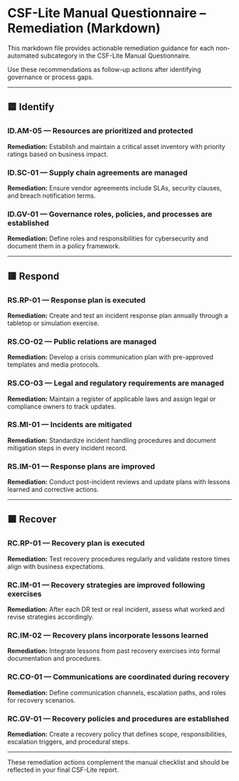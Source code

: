 # CSF-Lite Manual Questionnaire – Remediation (Markdown)

This markdown file provides actionable remediation guidance for each non-automated subcategory in the CSF-Lite Manual Questionnaire.

Use these recommendations as follow-up actions after identifying governance or process gaps.

---

## 🟦 Identify

### ID.AM-05 — Resources are prioritized and protected

**Remediation:** Establish and maintain a critical asset inventory with priority ratings based on business impact.

### ID.SC-01 — Supply chain agreements are managed

**Remediation:** Ensure vendor agreements include SLAs, security clauses, and breach notification terms.

### ID.GV-01 — Governance roles, policies, and processes are established

**Remediation:** Define roles and responsibilities for cybersecurity and document them in a policy framework.

---

## 🟥 Respond

### RS.RP-01 — Response plan is executed

**Remediation:** Create and test an incident response plan annually through a tabletop or simulation exercise.

### RS.CO-02 — Public relations are managed

**Remediation:** Develop a crisis communication plan with pre-approved templates and media protocols.

### RS.CO-03 — Legal and regulatory requirements are managed

**Remediation:** Maintain a register of applicable laws and assign legal or compliance owners to track updates.

### RS.MI-01 — Incidents are mitigated

**Remediation:** Standardize incident handling procedures and document mitigation steps in every incident record.

### RS.IM-01 — Response plans are improved

**Remediation:** Conduct post-incident reviews and update plans with lessons learned and corrective actions.

---

## 🟪 Recover

### RC.RP-01 — Recovery plan is executed

**Remediation:** Test recovery procedures regularly and validate restore times align with business expectations.

### RC.IM-01 — Recovery strategies are improved following exercises

**Remediation:** After each DR test or real incident, assess what worked and revise strategies accordingly.

### RC.IM-02 — Recovery plans incorporate lessons learned

**Remediation:** Integrate lessons from past recovery exercises into formal documentation and procedures.

### RC.CO-01 — Communications are coordinated during recovery

**Remediation:** Define communication channels, escalation paths, and roles for recovery scenarios.

### RC.GV-01 — Recovery policies and procedures are established

**Remediation:** Create a recovery policy that defines scope, responsibilities, escalation triggers, and procedural steps.

---

These remediation actions complement the manual checklist and should be reflected in your final CSF-Lite report.
